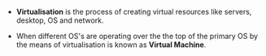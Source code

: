 - **Virtualisation** is the process of creating virtual resources like servers, desktop, OS and network.

- When different OS's are operating over the the top of the primary OS by the means of virtualisation is known as **Virtual Machine**.
  